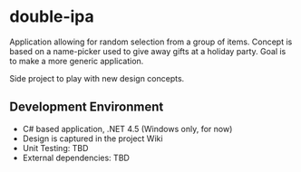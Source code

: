 double-ipa
==========
Application allowing for random selection from a group of items. Concept is based on a name-picker used to give away gifts at a holiday party. Goal is to make a more generic application.

Side project to play with new design concepts.

Development Environment
-----------
- C# based application, .NET 4.5 (Windows only, for now)
- Design is captured in the project Wiki
- Unit Testing: TBD
- External dependencies: TBD
